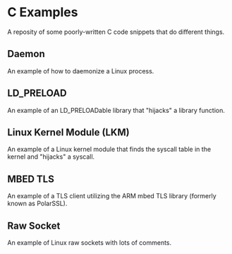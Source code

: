 # C Examples

A reposity of some poorly-written C code snippets that do different things.

## Daemon
An example of how to daemonize a Linux process.

## LD_PRELOAD
An example of an LD_PRELOADable library that "hijacks" a library function.

## Linux Kernel Module (LKM)
An example of a Linux kernel module that finds the syscall table in the kernel and "hijacks" a syscall.

## MBED TLS
An example of a TLS client utilizing the ARM mbed TLS library (formerly known as PolarSSL).

## Raw Socket
An example of Linux raw sockets with lots of comments.
